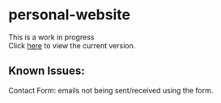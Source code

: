 # personal-website
This is a work in progress <br />
Click [here](https://timireland.uk) to view the current version.<br />
## Known Issues:
Contact Form: emails not being sent/received using the form.